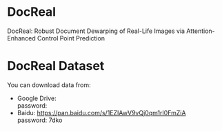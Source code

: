 # DocReal
DocReal: Robust Document Dewarping of Real-Life Images via  Attention-Enhanced Control Point Prediction

# DocReal Dataset
You can download data from:  </br>
+ Google Drive: </br>
password:  </br>
+ Baidu: https://pan.baidu.com/s/1EZIAwV9vQj0qm1rI0FmZiA  </br>
password: 7dko </br>
